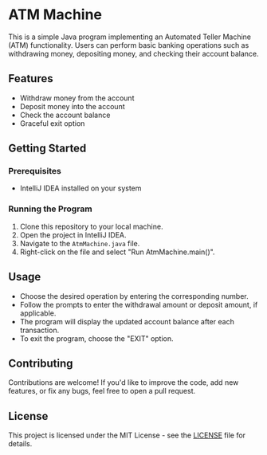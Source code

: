 # ATM Machine

This is a simple Java program implementing an Automated Teller Machine (ATM) functionality. Users can perform basic banking operations such as withdrawing money, depositing money, and checking their account balance.

## Features

- Withdraw money from the account
- Deposit money into the account
- Check the account balance
- Graceful exit option

## Getting Started

### Prerequisites

- IntelliJ IDEA installed on your system

### Running the Program

1. Clone this repository to your local machine.
2. Open the project in IntelliJ IDEA.
3. Navigate to the `AtmMachine.java` file.
4. Right-click on the file and select "Run AtmMachine.main()".

## Usage

- Choose the desired operation by entering the corresponding number.
- Follow the prompts to enter the withdrawal amount or deposit amount, if applicable.
- The program will display the updated account balance after each transaction.
- To exit the program, choose the "EXIT" option.

## Contributing

Contributions are welcome! If you'd like to improve the code, add new features, or fix any bugs, feel free to open a pull request.

## License

This project is licensed under the MIT License - see the [LICENSE](LICENSE) file for details.

